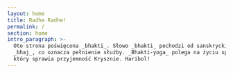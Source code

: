 ```yaml
---
layout: home
title: Radhe Radhe!
permalink: /
section: home
intro_paragraph: >-
  Oto strona poświęcona _bhakti_. Słowo _bhakti_ pochodzi od sanskryckiego
  _bhaj_, co oznacza pełnienie służby. _Bhakti-yoga_ polega na życiu sposób,
  który sprawia przyjemność Krysznie. Haribol!
---
```


